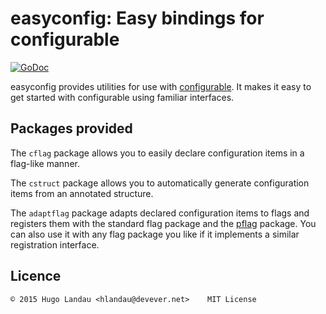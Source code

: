 easyconfig: Easy bindings for configurable
==========================================

[![GoDoc](https://godoc.org/gopkg.in/hlandau/easyconfig.v0?status.svg)](https://godoc.org/gopkg.in/hlandau/easyconfig.v0)

easyconfig provides utilities for use with
[configurable](https://github.com/hlandau/configurable). It makes it easy to
get started with configurable using familiar interfaces.

Packages provided
-----------------

The `cflag` package allows you to easily declare configuration items in a flag-like manner.

The `cstruct` package allows you to automatically generate configuration items from an annotated structure.

The `adaptflag` package adapts declared configuration items to flags and
registers them with the standard flag package and the
[pflag](https://github.com/ogier/pflag) package. You can also use it with any
flag package you like if it implements a similar registration interface.

Licence
-------

    © 2015 Hugo Landau <hlandau@devever.net>    MIT License

